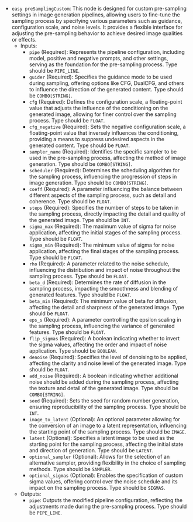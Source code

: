 - `easy preSamplingCustom`: This node is designed for custom pre-sampling settings in image generation pipelines, allowing users to fine-tune the sampling process by specifying various parameters such as guidance, configuration scale, and noise levels. It provides a flexible interface for adjusting the pre-sampling behavior to achieve desired image qualities or effects.
    - Inputs:
        - `pipe` (Required): Represents the pipeline configuration, including model, positive and negative prompts, and other settings, serving as the foundation for the pre-sampling process. Type should be `PIPE_LINE`.
        - `guider` (Required): Specifies the guidance mode to be used during sampling, offering options like CFG, DualCFG, and others to influence the direction of the generated content. Type should be `COMBO[STRING]`.
        - `cfg` (Required): Defines the configuration scale, a floating-point value that adjusts the influence of the conditioning on the generated image, allowing for finer control over the sampling process. Type should be `FLOAT`.
        - `cfg_negative` (Required): Sets the negative configuration scale, a floating-point value that inversely influences the conditioning, providing a means to suppress undesired aspects in the generated content. Type should be `FLOAT`.
        - `sampler_name` (Required): Identifies the specific sampler to be used in the pre-sampling process, affecting the method of image generation. Type should be `COMBO[STRING]`.
        - `scheduler` (Required): Determines the scheduling algorithm for the sampling process, influencing the progression of steps in image generation. Type should be `COMBO[STRING]`.
        - `coeff` (Required): A parameter influencing the balance between different aspects of the sampling process, such as detail and coherence. Type should be `FLOAT`.
        - `steps` (Required): Specifies the number of steps to be taken in the sampling process, directly impacting the detail and quality of the generated image. Type should be `INT`.
        - `sigma_max` (Required): The maximum value of sigma for noise application, affecting the initial stages of the sampling process. Type should be `FLOAT`.
        - `sigma_min` (Required): The minimum value of sigma for noise application, affecting the final stages of the sampling process. Type should be `FLOAT`.
        - `rho` (Required): A parameter related to the noise schedule, influencing the distribution and impact of noise throughout the sampling process. Type should be `FLOAT`.
        - `beta_d` (Required): Determines the rate of diffusion in the sampling process, impacting the smoothness and blending of generated features. Type should be `FLOAT`.
        - `beta_min` (Required): The minimum value of beta for diffusion, affecting the detail and sharpness of the generated image. Type should be `FLOAT`.
        - `eps_s` (Required): A parameter controlling the epsilon scaling in the sampling process, influencing the variance of generated features. Type should be `FLOAT`.
        - `flip_sigmas` (Required): A boolean indicating whether to invert the sigma values, affecting the order and impact of noise application. Type should be `BOOLEAN`.
        - `denoise` (Required): Specifies the level of denoising to be applied, affecting the clarity and noise level of the generated image. Type should be `FLOAT`.
        - `add_noise` (Required): A boolean indicating whether additional noise should be added during the sampling process, affecting the texture and detail of the generated image. Type should be `COMBO[STRING]`.
        - `seed` (Required): Sets the seed for random number generation, ensuring reproducibility of the sampling process. Type should be `INT`.
        - `image_to_latent` (Optional): An optional parameter allowing for the conversion of an image to a latent representation, influencing the starting point of the sampling process. Type should be `IMAGE`.
        - `latent` (Optional): Specifies a latent image to be used as the starting point for the sampling process, affecting the initial state and direction of generation. Type should be `LATENT`.
        - `optional_sampler` (Optional): Allows for the selection of an alternative sampler, providing flexibility in the choice of sampling methods. Type should be `SAMPLER`.
        - `optional_sigmas` (Optional): Enables the specification of custom sigma values, offering control over the noise schedule and its impact on the sampling process. Type should be `SIGMAS`.
    - Outputs:
        - `pipe`: Outputs the modified pipeline configuration, reflecting the adjustments made during the pre-sampling process. Type should be `PIPE_LINE`.
